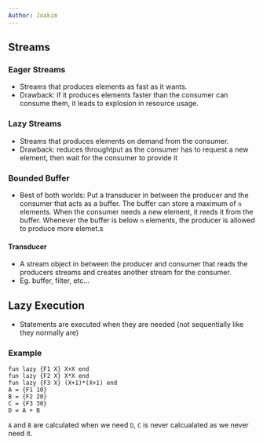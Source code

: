 ```yaml
---
Author: Joakim
---
```


## Streams

### Eager Streams

- Streams that produces elements as fast as it wants.
- Drawback: if it produces elements faster than the consumer can consume them, it leads to explosion in resource usage.

### Lazy Streams

- Streams that produces elements on demand from the consumer.
- Drawback: reduces throughtput as the consumer has to request a new element, then wait for the consumer to provide it

### Bounded Buffer

- Best of both worlds: Put a transducer in between the producer and the consumer that acts as a buffer. The buffer can store a maximum of `n` elements. When the consumer needs a new element, it reeds it from the buffer. Whenever the buffer is below `n` elements, the producer is allowed to produce more elemet.s

#### Transducer

- A stream object in between the producer and consumer that reads the producers streams and creates another stream for the consumer.
- Eg. buffer, filter, etc...

## Lazy Execution

- Statements are executed when they are needed (not sequentially like they normally are)

### Example

```
fun lazy {F1 X} X+X end
fun lazy {F2 X} X*X end
fun lazy {F3 X} (X+1)*(X+1) end
A = {F1 10}
B = {F2 20}
C = {F3 30}
D = A + B
```

`A` and `B` are calculated when we need `D`, `C` is never calcualated as we never need it.

[//]: # 'p. 311'
